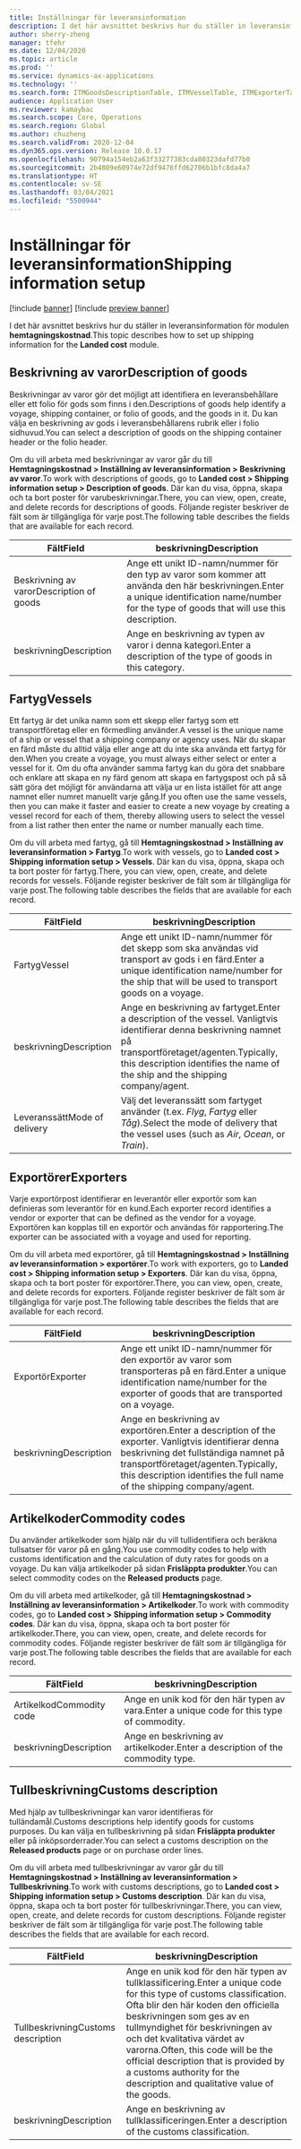 ```yaml
---
title: Inställningar för leveransinformation
description: I det här avsnittet beskrivs hur du ställer in leveransinformation för modulen hemtagningskostnad.
author: sherry-zheng
manager: tfehr
ms.date: 12/04/2020
ms.topic: article
ms.prod: ''
ms.service: dynamics-ax-applications
ms.technology: ''
ms.search.form: ITMGoodsDescriptionTable, ITMVesselTable, ITMExporterTable, ITMCommodityCodeTable, ITMCustomsDescription
audience: Application User
ms.reviewer: kamaybac
ms.search.scope: Core, Operations
ms.search.region: Global
ms.author: chuzheng
ms.search.validFrom: 2020-12-04
ms.dyn365.ops.version: Release 10.0.17
ms.openlocfilehash: 90794a154eb2a63f33277383cda80323dafd77b0
ms.sourcegitcommit: 2b4809e60974e72df9476ffd62706b1bfc8da4a7
ms.translationtype: HT
ms.contentlocale: sv-SE
ms.lasthandoff: 03/04/2021
ms.locfileid: "5500944"
---
```

# <a name="shipping-information-setup"></a><span data-ttu-id="1ea33-103">Inställningar för leveransinformation</span><span class="sxs-lookup"><span data-stu-id="1ea33-103">Shipping information setup</span></span>

[!include [banner](../../includes/banner.md)]
[!include [preview banner](../includes/preview-banner.md)]

<span data-ttu-id="1ea33-104">I det här avsnittet beskrivs hur du ställer in leveransinformation för modulen **hemtagningskostnad**.</span><span class="sxs-lookup"><span data-stu-id="1ea33-104">This topic describes how to set up shipping information for the **Landed cost** module.</span></span>

## <a name="description-of-goods"></a><a name="description-of-goods"></a><span data-ttu-id="1ea33-105">Beskrivning av varor</span><span class="sxs-lookup"><span data-stu-id="1ea33-105">Description of goods</span></span>

<span data-ttu-id="1ea33-106">Beskrivningar av varor gör det möjligt att identifiera en leveransbehållare eller ett folio för gods som finns i den.</span><span class="sxs-lookup"><span data-stu-id="1ea33-106">Descriptions of goods help identify a voyage, shipping container, or folio of goods, and the goods in it.</span></span> <span data-ttu-id="1ea33-107">Du kan välja en beskrivning av gods i leveransbehållarens rubrik eller i folio sidhuvud.</span><span class="sxs-lookup"><span data-stu-id="1ea33-107">You can select a description of goods on the shipping container header or the folio header.</span></span>

<span data-ttu-id="1ea33-108">Om du vill arbeta med beskrivningar av varor går du till **Hemtagningskostnad \> Inställning av leveransinformation \> Beskrivning av varor**.</span><span class="sxs-lookup"><span data-stu-id="1ea33-108">To work with descriptions of goods, go to **Landed cost \> Shipping information setup \> Description of goods**.</span></span> <span data-ttu-id="1ea33-109">Där kan du visa, öppna, skapa och ta bort poster för varubeskrivningar.</span><span class="sxs-lookup"><span data-stu-id="1ea33-109">There, you can view, open, create, and delete records for descriptions of goods.</span></span> <span data-ttu-id="1ea33-110">Följande register beskriver de fält som är tillgängliga för varje post.</span><span class="sxs-lookup"><span data-stu-id="1ea33-110">The following table describes the fields that are available for each record.</span></span>

| <span data-ttu-id="1ea33-111">Fält</span><span class="sxs-lookup"><span data-stu-id="1ea33-111">Field</span></span> | <span data-ttu-id="1ea33-112">beskrivning</span><span class="sxs-lookup"><span data-stu-id="1ea33-112">Description</span></span> |
|---|---|
| <span data-ttu-id="1ea33-113">Beskrivning av varor</span><span class="sxs-lookup"><span data-stu-id="1ea33-113">Description of goods</span></span> | <span data-ttu-id="1ea33-114">Ange ett unikt ID-namn/nummer för den typ av varor som kommer att använda den här beskrivningen.</span><span class="sxs-lookup"><span data-stu-id="1ea33-114">Enter a unique identification name/number for the type of goods that will use this description.</span></span> |
| <span data-ttu-id="1ea33-115">beskrivning</span><span class="sxs-lookup"><span data-stu-id="1ea33-115">Description</span></span> | <span data-ttu-id="1ea33-116">Ange en beskrivning av typen av varor i denna kategori.</span><span class="sxs-lookup"><span data-stu-id="1ea33-116">Enter a description of the type of goods in this category.</span></span> |

## <a name="vessels"></a><a name="vessels"></a><span data-ttu-id="1ea33-117">Fartyg</span><span class="sxs-lookup"><span data-stu-id="1ea33-117">Vessels</span></span>

<span data-ttu-id="1ea33-118">Ett fartyg är det unika namn som ett skepp eller fartyg som ett transportföretag eller en förmedling använder.</span><span class="sxs-lookup"><span data-stu-id="1ea33-118">A vessel is the unique name of a ship or vessel that a shipping company or agency uses.</span></span> <span data-ttu-id="1ea33-119">När du skapar en färd måste du alltid välja eller ange att du inte ska använda ett fartyg för den.</span><span class="sxs-lookup"><span data-stu-id="1ea33-119">When you create a voyage, you must always either select or enter a vessel for it.</span></span> <span data-ttu-id="1ea33-120">Om du ofta använder samma fartyg kan du göra det snabbare och enklare att skapa en ny färd genom att skapa en fartygspost och på så sätt göra det möjligt för användarna att välja ur en lista istället för att ange namnet eller numret manuellt varje gång.</span><span class="sxs-lookup"><span data-stu-id="1ea33-120">If you often use the same vessels, then you can make it faster and easier to create a new voyage by creating a vessel record for each of them, thereby allowing users to select the vessel from a list rather then enter the name or number manually each time.</span></span>

<span data-ttu-id="1ea33-121">Om du vill arbeta med fartyg, gå till **Hemtagningskostnad \> Inställning av leveransinformation \> Fartyg**.</span><span class="sxs-lookup"><span data-stu-id="1ea33-121">To work with vessels, go to **Landed cost \> Shipping information setup \> Vessels**.</span></span> <span data-ttu-id="1ea33-122">Där kan du visa, öppna, skapa och ta bort poster för fartyg.</span><span class="sxs-lookup"><span data-stu-id="1ea33-122">There, you can view, open, create, and delete records for vessels.</span></span> <span data-ttu-id="1ea33-123">Följande register beskriver de fält som är tillgängliga för varje post.</span><span class="sxs-lookup"><span data-stu-id="1ea33-123">The following table describes the fields that are available for each record.</span></span>

| <span data-ttu-id="1ea33-124">Fält</span><span class="sxs-lookup"><span data-stu-id="1ea33-124">Field</span></span> | <span data-ttu-id="1ea33-125">beskrivning</span><span class="sxs-lookup"><span data-stu-id="1ea33-125">Description</span></span> |
|---|---|
| <span data-ttu-id="1ea33-126">Fartyg</span><span class="sxs-lookup"><span data-stu-id="1ea33-126">Vessel</span></span> | <span data-ttu-id="1ea33-127">Ange ett unikt ID-namn/nummer för det skepp som ska användas vid transport av gods i en färd.</span><span class="sxs-lookup"><span data-stu-id="1ea33-127">Enter a unique identification name/number for the ship that will be used to transport goods on a voyage.</span></span> |
| <span data-ttu-id="1ea33-128">beskrivning</span><span class="sxs-lookup"><span data-stu-id="1ea33-128">Description</span></span> | <span data-ttu-id="1ea33-129">Ange en beskrivning av fartyget.</span><span class="sxs-lookup"><span data-stu-id="1ea33-129">Enter a description of the vessel.</span></span> <span data-ttu-id="1ea33-130">Vanligtvis identifierar denna beskrivning namnet på transportföretaget/agenten.</span><span class="sxs-lookup"><span data-stu-id="1ea33-130">Typically, this description identifies the name of the ship and the shipping company/agent.</span></span> |
| <span data-ttu-id="1ea33-131">Leveranssätt</span><span class="sxs-lookup"><span data-stu-id="1ea33-131">Mode of delivery</span></span> | <span data-ttu-id="1ea33-132">Välj det leveranssätt som fartyget använder (t.ex. _Flyg_, _Fartyg_ eller _Tåg_).</span><span class="sxs-lookup"><span data-stu-id="1ea33-132">Select the mode of delivery that the vessel uses (such as _Air_, _Ocean_, or _Train_).</span></span> |

## <a name="exporters"></a><span data-ttu-id="1ea33-133">Exportörer</span><span class="sxs-lookup"><span data-stu-id="1ea33-133">Exporters</span></span>

<span data-ttu-id="1ea33-134">Varje exportörpost identifierar en leverantör eller exportör som kan definieras som leverantör för en kund.</span><span class="sxs-lookup"><span data-stu-id="1ea33-134">Each exporter record identifies a vendor or exporter that can be defined as the vendor for a voyage.</span></span> <span data-ttu-id="1ea33-135">Exportören kan kopplas till en exportör och användas för rapportering.</span><span class="sxs-lookup"><span data-stu-id="1ea33-135">The exporter can be associated with a voyage and used for reporting.</span></span>

<span data-ttu-id="1ea33-136">Om du vill arbeta med exportörer, gå till **Hemtagningskostnad \> Inställning av leveransinformation \> exportörer**.</span><span class="sxs-lookup"><span data-stu-id="1ea33-136">To work with exporters, go to **Landed cost \> Shipping information setup \> Exporters**.</span></span> <span data-ttu-id="1ea33-137">Där kan du visa, öppna, skapa och ta bort poster för exportörer.</span><span class="sxs-lookup"><span data-stu-id="1ea33-137">There, you can view, open, create, and delete records for exporters.</span></span> <span data-ttu-id="1ea33-138">Följande register beskriver de fält som är tillgängliga för varje post.</span><span class="sxs-lookup"><span data-stu-id="1ea33-138">The following table describes the fields that are available for each record.</span></span>

| <span data-ttu-id="1ea33-139">Fält</span><span class="sxs-lookup"><span data-stu-id="1ea33-139">Field</span></span> | <span data-ttu-id="1ea33-140">beskrivning</span><span class="sxs-lookup"><span data-stu-id="1ea33-140">Description</span></span> |
|---|---|
| <span data-ttu-id="1ea33-141">Exportör</span><span class="sxs-lookup"><span data-stu-id="1ea33-141">Exporter</span></span> | <span data-ttu-id="1ea33-142">Ange ett unikt ID-namn/nummer för den exportör av varor som transporteras på en färd.</span><span class="sxs-lookup"><span data-stu-id="1ea33-142">Enter a unique identification name/number for the exporter of goods that are transported on a voyage.</span></span> |
| <span data-ttu-id="1ea33-143">beskrivning</span><span class="sxs-lookup"><span data-stu-id="1ea33-143">Description</span></span> | <span data-ttu-id="1ea33-144">Ange en beskrivning av exportören.</span><span class="sxs-lookup"><span data-stu-id="1ea33-144">Enter a description of the exporter.</span></span> <span data-ttu-id="1ea33-145">Vanligtvis identifierar denna beskrivning det fullständiga namnet på transportföretaget/agenten.</span><span class="sxs-lookup"><span data-stu-id="1ea33-145">Typically, this description identifies the full name of the shipping company/agent.</span></span> |

## <a name="commodity-codes"></a><span data-ttu-id="1ea33-146">Artikelkoder</span><span class="sxs-lookup"><span data-stu-id="1ea33-146">Commodity codes</span></span>

<span data-ttu-id="1ea33-147">Du använder artikelkoder som hjälp när du vill tullidentifiera och beräkna tullsatser för varor på en gång.</span><span class="sxs-lookup"><span data-stu-id="1ea33-147">You use commodity codes to help with customs identification and the calculation of duty rates for goods on a voyage.</span></span> <span data-ttu-id="1ea33-148">Du kan välja artikelkoder på sidan **Frisläppta produkter**.</span><span class="sxs-lookup"><span data-stu-id="1ea33-148">You can select commodity codes on the **Released products** page.</span></span>

<span data-ttu-id="1ea33-149">Om du vill arbeta med artikelkoder, gå till **Hemtagningskostnad \> Inställning av leveransinformation \> Artikelkoder**.</span><span class="sxs-lookup"><span data-stu-id="1ea33-149">To work with commodity codes, go to **Landed cost \> Shipping information setup \> Commodity codes**.</span></span> <span data-ttu-id="1ea33-150">Där kan du visa, öppna, skapa och ta bort poster för artikelkoder.</span><span class="sxs-lookup"><span data-stu-id="1ea33-150">There, you can view, open, create, and delete records for commodity codes.</span></span> <span data-ttu-id="1ea33-151">Följande register beskriver de fält som är tillgängliga för varje post.</span><span class="sxs-lookup"><span data-stu-id="1ea33-151">The following table describes the fields that are available for each record.</span></span>

| <span data-ttu-id="1ea33-152">Fält</span><span class="sxs-lookup"><span data-stu-id="1ea33-152">Field</span></span> | <span data-ttu-id="1ea33-153">beskrivning</span><span class="sxs-lookup"><span data-stu-id="1ea33-153">Description</span></span> |
|---|---|
| <span data-ttu-id="1ea33-154">Artikelkod</span><span class="sxs-lookup"><span data-stu-id="1ea33-154">Commodity code</span></span> | <span data-ttu-id="1ea33-155">Ange en unik kod för den här typen av vara.</span><span class="sxs-lookup"><span data-stu-id="1ea33-155">Enter a unique code for this type of commodity.</span></span> |
| <span data-ttu-id="1ea33-156">beskrivning</span><span class="sxs-lookup"><span data-stu-id="1ea33-156">Description</span></span> | <span data-ttu-id="1ea33-157">Ange en beskrivning av artikelkoder.</span><span class="sxs-lookup"><span data-stu-id="1ea33-157">Enter a description of the commodity type.</span></span> |

## <a name="customs-description"></a><span data-ttu-id="1ea33-158">Tullbeskrivning</span><span class="sxs-lookup"><span data-stu-id="1ea33-158">Customs description</span></span>

<span data-ttu-id="1ea33-159">Med hjälp av tullbeskrivningar kan varor identifieras för tulländamål.</span><span class="sxs-lookup"><span data-stu-id="1ea33-159">Customs descriptions help identify goods for customs purposes.</span></span> <span data-ttu-id="1ea33-160">Du kan välja en tullbeskrivning på sidan **Frisläppta produkter** eller på inköpsorderrader.</span><span class="sxs-lookup"><span data-stu-id="1ea33-160">You can select a customs description on the **Released products** page or on purchase order lines.</span></span>

<span data-ttu-id="1ea33-161">Om du vill arbeta med tullbeskrivningar av varor går du till **Hemtagningskostnad \> Inställning av leveransinformation \> Tullbeskrivning**.</span><span class="sxs-lookup"><span data-stu-id="1ea33-161">To work with customs descriptions, go to **Landed cost \> Shipping information setup \> Customs description**.</span></span> <span data-ttu-id="1ea33-162">Där kan du visa, öppna, skapa och ta bort poster för tullbeskrivningar.</span><span class="sxs-lookup"><span data-stu-id="1ea33-162">There, you can view, open, create, and delete records for custom descriptions.</span></span> <span data-ttu-id="1ea33-163">Följande register beskriver de fält som är tillgängliga för varje post.</span><span class="sxs-lookup"><span data-stu-id="1ea33-163">The following table describes the fields that are available for each record.</span></span>

| <span data-ttu-id="1ea33-164">Fält</span><span class="sxs-lookup"><span data-stu-id="1ea33-164">Field</span></span> | <span data-ttu-id="1ea33-165">beskrivning</span><span class="sxs-lookup"><span data-stu-id="1ea33-165">Description</span></span> |
|---|---|
| <span data-ttu-id="1ea33-166">Tullbeskrivning</span><span class="sxs-lookup"><span data-stu-id="1ea33-166">Customs description</span></span> | <span data-ttu-id="1ea33-167">Ange en unik kod för den här typen av tullklassificering.</span><span class="sxs-lookup"><span data-stu-id="1ea33-167">Enter a unique code for this type of customs classification.</span></span> <span data-ttu-id="1ea33-168">Ofta blir den här koden den officiella beskrivningen som ges av en tullmyndighet för beskrivningen av och det kvalitativa värdet av varorna.</span><span class="sxs-lookup"><span data-stu-id="1ea33-168">Often, this code will be the official description that is provided by a customs authority for the description and qualitative value of the goods.</span></span> |
| <span data-ttu-id="1ea33-169">beskrivning</span><span class="sxs-lookup"><span data-stu-id="1ea33-169">Description</span></span> | <span data-ttu-id="1ea33-170">Ange en beskrivning av tullklassificeringen.</span><span class="sxs-lookup"><span data-stu-id="1ea33-170">Enter a description of the customs classification.</span></span> |
